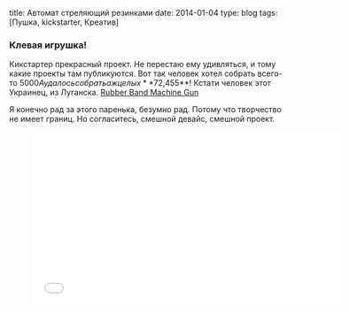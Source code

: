 title: Автомат стреляющий резинками
date: 2014-01-04
type: blog
tags: [Пушка, kickstarter, Креатив]

### Клевая игрушка!

Кикстартер прекрасный проект. Не перестаю ему удивляться, и тому какие проекты там публикуются. Вот так человек хотел собрать всего-то $5000 А удалось собрать аж целых **$72,455**! Кстати человек этот Украинец, из Луганска. [Rubber Band Machine Gun](http://www.kickstarter.com/projects/11447722/rubber-band-machine-gun-0?ref=home_location)

Я конечно рад за этого паренька, безумно рад. Потому что творчество не имеет границ. Но согласитесь, смешной девайс, смешной проект.

<figure>
    <div class="if"><iframe width="560" height="315" src="//www.youtube.com/embed/ihdJgwGzhCs" frameborder="0" allowfullscreen></iframe></div>
</figure>
